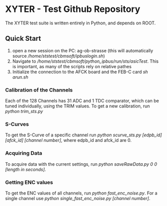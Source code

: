 # XYTER - Test Github Repository

The XYTER test suite is written entirely in Python, and depends on ROOT.

## Quick Start

1. open a new session on the PC: ag-ob-strasse (this will automatically source _/home/ststest/cbmsoft/ipbuslogin.sh_)
2. Navigate to _/home/ststest/cbmsoft/python_ipbus/run/sts/asicTest_. This is important, as many of the scripts rely on relative pathes
3. Initialize the connection to the AFCK board and the FEB-C card _sh arun.sh_

### Calibration of the Channels
Each of the 128 Channels has 31 ADC and 1 TDC comparator, which can be tuned individually, using the TRIM values. To get a new calibration, run _python trim_sts.py_

### S-Curves 
To get the S-Curve of a specific channel run _python scurve_sts.py [edpb_id] [afck_id] [channel number]_, where edpb_id and afck_id are 0.

### Acquiring Data
To acquire data with the current settings, run _python saveRawData.py 0 0 [length in seconds]_.

### Getting ENC values
To get the ENC values of all channels, run _python fast_enc_noise.py_. For a single channel use _python single_fast_enc_noise.py [channel number]_.
